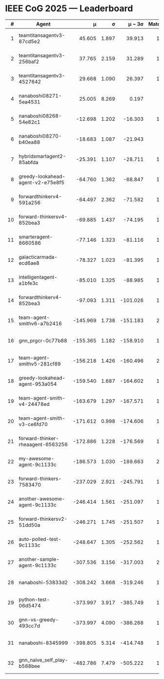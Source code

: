# IEEE CoG 2025 — Leaderboard

| # | Agent | μ | σ | μ − 3σ | Matches | Updated |
|---:|---|---:|---:|---:|---:|---|
| 1 | teamtitansagentv3-87cd5e2 | 45.605 | 1.897 | 39.913 | 1800 | 2025-08-27 09:43 |
| 2 | teamtitansagentv3-256baf2 | 37.765 | 2.159 | 31.289 | 1780 | 2025-08-27 09:43 |
| 3 | teamtitansagentv3-4527642 | 29.668 | 1.090 | 26.397 | 1760 | 2025-08-27 09:43 |
| 4 | nanaboshi08271-5ea4531 | 25.005 | 8.269 | 0.197 | 200 | 2025-08-27 09:43 |
| 5 | nanaboshi08268-54e82c1 | -12.698 | 1.202 | -16.303 | 1460 | 2025-08-27 09:43 |
| 6 | nanaboshi08270-b40ea88 | -18.683 | 1.087 | -21.943 | 540 | 2025-08-27 09:43 |
| 7 | hybridsmartagent2-85abfda | -25.391 | 1.107 | -28.711 | 1425 | 2025-08-27 09:43 |
| 8 | greedy-lookahead-agent-v2-e75e8f5 | -64.760 | 1.362 | -68.847 | 1658 | 2025-08-27 09:43 |
| 9 | forwardthinkerv4-591a256 | -64.497 | 2.362 | -71.582 | 1520 | 2025-08-27 09:43 |
| 10 | forward-thinkersv4-852bea3 | -69.885 | 1.437 | -74.195 | 1633 | 2025-08-27 09:43 |
| 11 | smarteragent-8660586 | -77.146 | 1.323 | -81.116 | 1475 | 2025-08-27 09:43 |
| 12 | galacticarmada-ecd6ae8 | -78.327 | 1.023 | -81.395 | 1560 | 2025-08-27 09:43 |
| 13 | intelligentagent-a1bfe3c | -85.010 | 1.325 | -88.985 | 1561 | 2025-08-27 09:43 |
| 14 | forwardthinkerv4-852bea3 | -97.093 | 1.311 | -101.026 | 1396 | 2025-08-27 09:43 |
| 15 | team-agent-smithv6-a7b2416 | -145.969 | 1.738 | -151.183 | 2000 | 2025-08-27 09:43 |
| 16 | gnn_prgcr-0c77b88 | -155.365 | 1.182 | -158.910 | 1440 | 2025-08-27 09:43 |
| 17 | team-agent-smithv5-281cf89 | -156.218 | 1.426 | -160.496 | 2060 | 2025-08-27 09:43 |
| 18 | greedy-lookahead-agent-953a054 | -159.540 | 1.687 | -164.602 | 1738 | 2025-08-27 09:43 |
| 19 | team-agent-smith-v4-24478ed | -163.679 | 1.297 | -167.571 | 1740 | 2025-08-27 09:43 |
| 20 | team-agent-smith-v3-ce6fd70 | -171.612 | 0.998 | -174.606 | 1820 | 2025-08-27 09:43 |
| 21 | forward-thinker-rheaagent-6563256 | -172.886 | 1.228 | -176.569 | 1888 | 2025-08-27 09:43 |
| 22 | my-awesome-agent-9c1133c | -186.573 | 1.030 | -189.663 | 2380 | 2025-08-27 09:43 |
| 23 | forward-thinkers-7583470 | -237.029 | 2.921 | -245.791 | 1860 | 2025-08-27 09:43 |
| 24 | another-awesome-agent-9c1133c | -246.414 | 1.561 | -251.097 | 1920 | 2025-08-27 09:43 |
| 25 | forward-thinkersv2-51dd50a | -246.271 | 1.745 | -251.507 | 1968 | 2025-08-27 09:43 |
| 26 | auto-polled-test-9c1133c | -248.647 | 1.305 | -252.562 | 1520 | 2025-08-27 09:43 |
| 27 | another-sample-agent-9c1133c | -307.536 | 3.156 | -317.003 | 2020 | 2025-08-27 09:43 |
| 28 | nanaboshi-53833d2 | -308.242 | 3.668 | -319.246 | 1600 | 2025-08-27 09:43 |
| 29 | python-test-06d5474 | -373.997 | 3.917 | -385.749 | 1720 | 2025-08-27 09:43 |
| 30 | gnn-vs-greedy-493cc7d | -373.997 | 4.090 | -386.268 | 1640 | 2025-08-27 09:43 |
| 31 | nanaboshi-8345999 | -398.805 | 5.314 | -414.748 | 1700 | 2025-08-27 09:43 |
| 32 | gnn_naive_self_play-b568bee | -482.786 | 7.479 | -505.222 | 1300 | 2025-08-27 09:43 |
